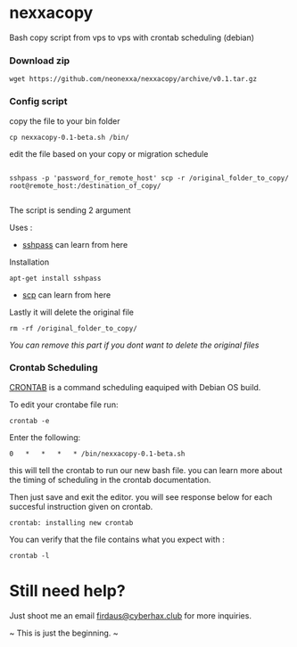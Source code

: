 # nexxacopy

Bash copy script from vps to vps with crontab scheduling (debian)

### Download zip

```
wget https://github.com/neonexxa/nexxacopy/archive/v0.1.tar.gz

```

### Config script 

copy the file to your bin folder

```
cp nexxacopy-0.1-beta.sh /bin/

```

edit the file based on your copy or migration schedule

```

sshpass -p 'password_for_remote_host' scp -r /original_folder_to_copy/ root@remote_host:/destination_of_copy/


```

The script is sending 2 argument

Uses :

- [sshpass](http://linux.die.net/man/1/sshpass) can learn from here

Installation

```
apt-get install sshpass

```

- [scp](http://www.computerhope.com/unix/scp.htm) can learn from here

Lastly it will delete the original file

```
rm -rf /original_folder_to_copy/

```

*You can remove this part if you dont want to delete the original files* 

### Crontab Scheduling

[CRONTAB](https://debian-administration.org/article/56/Command_scheduling_with_cron) is a command scheduling eaquiped with Debian OS build.

To edit your crontabe file run:

	crontab -e

Enter the following:

	0   *   *   *   * /bin/nexxacopy-0.1-beta.sh

this will tell the crontab to run our new bash file. you can learn more about the timing of scheduling in the crontab documentation. 

Then just save and exit the editor. 
you will see response below for each succesful instruction given on crontab.

	crontab: installing new crontab

You can verify that the file contains what you expect with :

	crontab -l

# Still need help?

Just shoot me an email firdaus@cyberhax.club for more inquiries. 

~ This is just the beginning. ~ 